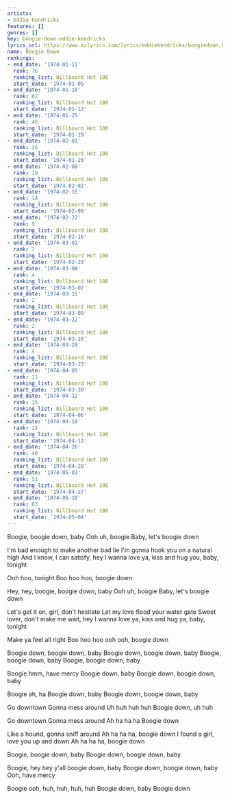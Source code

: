```yaml
---
artists:
- Eddie Kendricks
features: []
genres: []
key: boogie-down-eddie-kendricks
lyrics_url: https://www.azlyrics.com/lyrics/eddiekendricks/boogiedown.html
name: Boogie Down
rankings:
- end_date: '1974-01-11'
  rank: 76
  ranking_list: Billboard Hot 100
  start_date: '1974-01-05'
- end_date: '1974-01-18'
  rank: 62
  ranking_list: Billboard Hot 100
  start_date: '1974-01-12'
- end_date: '1974-01-25'
  rank: 46
  ranking_list: Billboard Hot 100
  start_date: '1974-01-19'
- end_date: '1974-02-01'
  rank: 36
  ranking_list: Billboard Hot 100
  start_date: '1974-01-26'
- end_date: '1974-02-08'
  rank: 19
  ranking_list: Billboard Hot 100
  start_date: '1974-02-02'
- end_date: '1974-02-15'
  rank: 14
  ranking_list: Billboard Hot 100
  start_date: '1974-02-09'
- end_date: '1974-02-22'
  rank: 9
  ranking_list: Billboard Hot 100
  start_date: '1974-02-16'
- end_date: '1974-03-01'
  rank: 7
  ranking_list: Billboard Hot 100
  start_date: '1974-02-23'
- end_date: '1974-03-08'
  rank: 4
  ranking_list: Billboard Hot 100
  start_date: '1974-03-02'
- end_date: '1974-03-15'
  rank: 2
  ranking_list: Billboard Hot 100
  start_date: '1974-03-09'
- end_date: '1974-03-22'
  rank: 2
  ranking_list: Billboard Hot 100
  start_date: '1974-03-16'
- end_date: '1974-03-29'
  rank: 4
  ranking_list: Billboard Hot 100
  start_date: '1974-03-23'
- end_date: '1974-04-05'
  rank: 11
  ranking_list: Billboard Hot 100
  start_date: '1974-03-30'
- end_date: '1974-04-12'
  rank: 15
  ranking_list: Billboard Hot 100
  start_date: '1974-04-06'
- end_date: '1974-04-19'
  rank: 28
  ranking_list: Billboard Hot 100
  start_date: '1974-04-13'
- end_date: '1974-04-26'
  rank: 40
  ranking_list: Billboard Hot 100
  start_date: '1974-04-20'
- end_date: '1974-05-03'
  rank: 51
  ranking_list: Billboard Hot 100
  start_date: '1974-04-27'
- end_date: '1974-05-10'
  rank: 63
  ranking_list: Billboard Hot 100
  start_date: '1974-05-04'
---
```


Boogie, boogie down, baby
Ooh uh, boogie
Baby, let's boogie down

I'm bad enough to make another bad lie
I'm gonna hook you on a natural high
And I know, I can satisfy, hey
I wanna love ya, kiss and hug you, baby, tonight

Ooh hoo, tonight
Boo hoo hoo, boogie down

Hey, hey, boogie, boogie down, baby
Ooh uh, boogie
Baby, let's boogie down

Let's get it on, girl, don't hesitate
Let my love flood your water gate
Sweet lover, don't make me wait, hey
I wanna love ya, kiss and hug ya, baby, tonight

Make ya feel all right
Boo hoo hoo ooh ooh, boogie down

Boogie down, boogie down, baby
Boogie down, boogie down, baby
Boogie, boogie down, baby
Boogie, boogie down, baby

Boogie hmm, have mercy
Boogie down, baby
Boogie down, boogie down, baby

Boogie ah, ha
Boogie down, baby
Boogie down, boogie down, baby

Go downtown
Gonna mess around
Uh huh huh huh
Boogie down, uh huh

Go downtown
Gonna mess around
Ah ha ha ha
Boogie down

Like a hound, gonna sniff around
Ah ha ha ha, boogie down
I found a girl, love you up and down
Ah ha ha ha, boogie down

Boogie, boogie down, baby
Boogie down, boogie down, baby

Boogie, hey hey y'all boogie down, baby
Boogie down, boogie down, baby
Ooh, have mercy

Boogie ooh, huh, huh, huh, huh
Boogie down, baby
Boogie down



